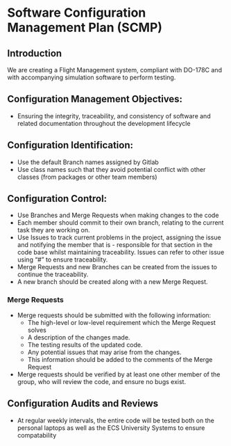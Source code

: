 # Software Configuration Management Plan (SCMP)
## Introduction 
We are creating a Flight Management system, compliant with DO-178C and with accompanying simulation software to perform testing.

## Configuration Management Objectives:
- Ensuring the integrity, traceability, and consistency of software and related documentation throughout the development lifecycle

## Configuration Identification:
- Use the default Branch names assigned by Gitlab
- Use class names such that they avoid potential conflict with other classes (from packages or other team members)

## Configuration Control:
- Use Branches and Merge Requests when making changes to the code
- Each member should commit to their own branch, relating to the current task they are working on.
- Use Issues to track current problems in the project, assigning the issue and notifying the member that is - responsible for that section in the code base whilst maintaining traceability. Issues can refer to other issue using “#” to ensure traceability.
- Merge Requests and new Branches can be created from the issues to continue the traceability.
- A new branch should be created along with a new Merge Request.

### Merge Requests
- Merge requests should be submitted with the following information:
    - The high-level or low-level requirement which the Merge Request solves
    - A description of the changes made. 
    - The testing results of the updated code. 
    - Any potential issues that may arise from the changes.
    - This information should be added to the comments of the Merge Request
- Merge requests should be verified by at least one other member of the group, who will review the code, and ensure no bugs exist.

## Configuration Audits and Reviews
- At regular weekly intervals, the entire code will be tested both on the personal laptops as well as the ECS University Systems to ensure compatability